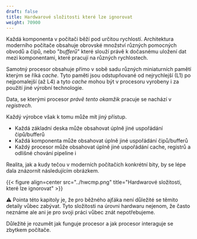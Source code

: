 ```yaml
---
draft: false
title: Hardwarové složitosti které lze ignorovat
weight: 70900
---
```


Každá komponenta v počítači běží pod určitou rychlostí. Architektura moderního počítače obsahuje obrovské množství různých pomocných obvodů a čipů, nebo "*bufferů*" které slouží právě k dočasnému uložení dat mezi komponentami, které pracují na různých rychlostech.

Samotný procesor obsahuje přímo v sobě sadu různých miniaturních pamětí kterým se říká *cache*. Tyto paměti jsou odstupňované od nejrychlejší (L1) po nejpomalejší (až L4) a tyto *cache* mohou být v procesoru vyrobeny i za použití jiné výrobní technologie.

Data, se kterými procesor *právě tento okamžik* pracuje se nachází v *registrech*.

Každý výrobce však k tomu může mít jiný přístup.

- Každá základní deska může obsahovat úplně jiné uspořádání čipů/bufferů
- Každá komponenta může obsahovat úplně jiné uspořádání čipů/bufferů
- Každý procesor může obsahovat úplně jiné uspořádání cache, registrů a odlišné chování pipeline i 

Realita, jak a kudy tečou v moderních počítačích konkrétní bity, by se lépe dala znázornit následujícím obrázkem.


{{< figure align=center src="../hwcmp.png" title="Hardwarové složitosti, které lze ignorovat" >}}


<div class="note-blue">

⚠️ Pointa této kapitoly je, že pro běžného ajťáka není důležité se těmito detaily vůbec zabývat. Tyto složitosti na úrovni hardwaru nejenom, že často neznáme ale ani je pro svoji práci vůbec znát nepotřebujeme. 

Důležité je rozumět jak funguje procesor a jak procesor interaguje se zbytkem počítače.

</div>